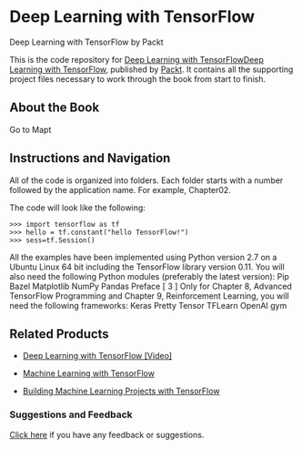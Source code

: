 # Deep Learning with TensorFlow
Deep Learning with TensorFlow by Packt

This is the code repository for [Deep Learning with TensorFlowDeep Learning with TensorFlow](https://www.packtpub.com/big-data-and-business-intelligence/deep-learning-tensorflow?utm_source=github&utm_medium=repository&utm_campaign=9781786469786), published by [Packt](https://www.packtpub.com/?utm_source=github). It contains all the supporting project files necessary to work through the book from start to finish.
## About the Book
Go to Mapt
## Instructions and Navigation
All of the code is organized into folders. Each folder starts with a number followed by the application name. For example, Chapter02.



The code will look like the following:
```
>>> import tensorflow as tf
>>> hello = tf.constant("hello TensorFlow!")
>>> sess=tf.Session()
```

All the examples have been implemented using Python version 2.7 on a Ubuntu Linux 64
bit including the TensorFlow library version 0.11.
You will also need the following Python modules (preferably the latest version):
Pip
Bazel
Matplotlib
NumPy
Pandas
Preface
[ 3 ]
Only for Chapter 8, Advanced TensorFlow Programming and Chapter 9, Reinforcement
Learning, you will need the following frameworks:
Keras
Pretty Tensor
TFLearn
OpenAI gym

## Related Products
* [Deep Learning with TensorFlow [Video]](https://www.packtpub.com/big-data-and-business-intelligence/deep-learning-tensorflow?utm_source=github&utm_medium=repository&utm_campaign=9781786469786)

* [Machine Learning with TensorFlow](https://www.packtpub.com/big-data-and-business-intelligence/deep-learning-tensorflow?utm_source=github&utm_medium=repository&utm_campaign=9781786469786)

* [Building Machine Learning Projects with TensorFlow](https://www.packtpub.com/big-data-and-business-intelligence/deep-learning-tensorflow?utm_source=github&utm_medium=repository&utm_campaign=9781786469786)

### Suggestions and Feedback
[Click here](https://docs.google.com/forms/d/e/1FAIpQLSe5qwunkGf6PUvzPirPDtuy1Du5Rlzew23UBp2S-P3wB-GcwQ/viewform) if you have any feedback or suggestions.
